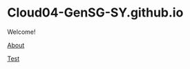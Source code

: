 # Cloud04-GenSG-SY.github.io

Welcome!

[About](https://Cloud04-GenSG-SY.github.io/about)

[Test](https://Cloud04-GenSG-SY.github.io/test)


